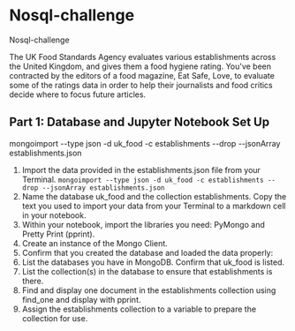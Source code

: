# Nosql-challenge
Nosql-challenge

The UK Food Standards Agency evaluates various establishments across the United Kingdom, and gives them a food hygiene rating. You've been contracted by the editors of a food magazine, Eat Safe, Love, to evaluate some of the ratings data in order to help their journalists and food critics decide where to focus future articles.

## Part 1: Database and Jupyter Notebook Set Up
 mongoimport --type json -d uk_food -c establishments --drop --jsonArray establishments.json


1. Import the data provided in the establishments.json file from your Terminal.
   ```mongoimport --type json -d uk_food -c establishments --drop --jsonArray establishments.json```
3. Name the database uk_food and the collection establishments. Copy the text you used to import your data from your Terminal to a markdown cell in your notebook.
4. Within your notebook, import the libraries you need: PyMongo and Pretty Print (pprint).
5. Create an instance of the Mongo Client.
6. Confirm that you created the database and loaded the data properly:
7. List the databases you have in MongoDB. Confirm that uk_food is listed.
8. List the collection(s) in the database to ensure that establishments is there.
9. Find and display one document in the establishments collection using find_one and display with pprint.
10. Assign the establishments collection to a variable to prepare the collection for use.
